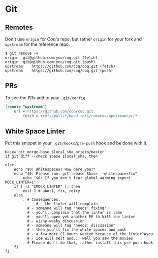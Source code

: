 # Git

## Remotes

Don't use `origin` for Coq's repo, but rather `origin` for your fork and `upstream` for the reference repo.
```
$ git remove -v
origin	git@github.com:you/coq.git (fetch)
origin	git@github.com:you/coq.git (push)
upstream	https://github.com/coq/coq.git (fetch)
upstream	https://github.com/coq/coq.git (push)
```

## PRs

To see the PRs add to your `.git/config`

```ini
[remote "upstream"]
	url = https://github.com/coq/coq.git
        fetch = +refs/pull/*/head:refs/remotes/upstream/pr/*
```

## White Space Linter

Put this snippet in your `.git/hooks/pre-push` hook and be done with it.

```shell
base=`git merge-base $local_sha origin/master` 
if git diff --check $base $local_sha; then
	:
else
	echo "$0: Whitespaces! How dare you!"
	echo "$0: Please run: git rebase $base --whitespace=fix"
        echo "$0: If you don't fear global warming export MOCK_LINTER=1"
	if [ -z "$MOCK_LINTER" ]; then
		exit 1 # abort, fix, retry
	else
		: # Consequences:
	          # - the linter will complain
		  # - someone will tag "needs: fixing"
		  # - you'll complain that the linter is lame
		  # - you'll open yet another PR to kill the linter
		  # - wishy-washy discussion
		  # - someone will tag "needs: discussion"
		  # - then you'll fix the white spaces and push
		  # - a few more CI hours wasted because of the linter^Wyou
		  # - ice will melt and... well you saw the movies
		  # Please don't do that, rather install this pre-push hook
	fi
fi
```



